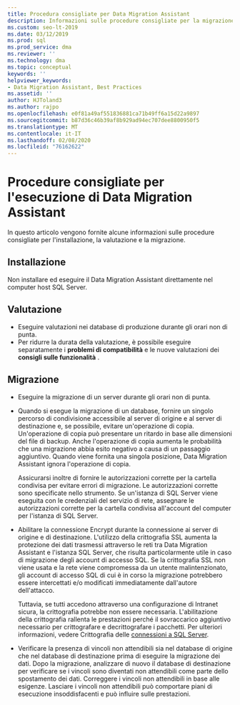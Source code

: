 ```yaml
---
title: Procedura consigliate per Data Migration Assistant
description: Informazioni sulle procedure consigliate per la migrazione di database SQL Server con Data Migration Assistant
ms.custom: seo-lt-2019
ms.date: 03/12/2019
ms.prod: sql
ms.prod_service: dma
ms.reviewer: ''
ms.technology: dma
ms.topic: conceptual
keywords: ''
helpviewer_keywords:
- Data Migration Assistant, Best Practices
ms.assetid: ''
author: HJToland3
ms.author: rajpo
ms.openlocfilehash: e0f81a49af551836881ca71b49ff6a15d22a9897
ms.sourcegitcommit: b87d36c46b39af8b929ad94ec707dee8800950f5
ms.translationtype: MT
ms.contentlocale: it-IT
ms.lasthandoff: 02/08/2020
ms.locfileid: "76162622"
---
```

# <a name="best-practices-for-running-data-migration-assistant"></a>Procedure consigliate per l'esecuzione di Data Migration Assistant
In questo articolo vengono fornite alcune informazioni sulle procedure consigliate per l'installazione, la valutazione e la migrazione.

## <a name="installation"></a>Installazione
Non installare ed eseguire il Data Migration Assistant direttamente nel computer host SQL Server.

## <a name="assessment"></a>Valutazione
- Eseguire valutazioni nei database di produzione durante gli orari non di punta.
- Per ridurre la durata della valutazione, è possibile eseguire separatamente i **problemi di compatibilità** e le nuove valutazioni dei **consigli sulle funzionalità** .

## <a name="migration"></a>Migrazione
- Eseguire la migrazione di un server durante gli orari non di punta.

- Quando si esegue la migrazione di un database, fornire un singolo percorso di condivisione accessibile al server di origine e al server di destinazione e, se possibile, evitare un'operazione di copia. Un'operazione di copia può presentare un ritardo in base alle dimensioni del file di backup. Anche l'operazione di copia aumenta le probabilità che una migrazione abbia esito negativo a causa di un passaggio aggiuntivo. Quando viene fornita una singola posizione, Data Migration Assistant ignora l'operazione di copia.
 
    Assicurarsi inoltre di fornire le autorizzazioni corrette per la cartella condivisa per evitare errori di migrazione. Le autorizzazioni corrette sono specificate nello strumento. Se un'istanza di SQL Server viene eseguita con le credenziali del servizio di rete, assegnare le autorizzazioni corrette per la cartella condivisa all'account del computer per l'istanza di SQL Server.

- Abilitare la connessione Encrypt durante la connessione ai server di origine e di destinazione. L'utilizzo della crittografia SSL aumenta la protezione dei dati trasmessi attraverso le reti tra Data Migration Assistant e l'istanza SQL Server, che risulta particolarmente utile in caso di migrazione degli account di accesso SQL. Se la crittografia SSL non viene usata e la rete viene compromessa da un utente malintenzionato, gli account di accesso SQL di cui è in corso la migrazione potrebbero essere intercettati e/o modificati immediatamente dall'autore dell'attacco.

    Tuttavia, se tutti accedono attraverso una configurazione di Intranet sicura, la crittografia potrebbe non essere necessaria. L'abilitazione della crittografia rallenta le prestazioni perché il sovraccarico aggiuntivo necessario per crittografare e decrittografare i pacchetti. Per ulteriori informazioni, vedere Crittografia delle [connessioni a SQL Server](https://go.microsoft.com/fwlink/?linkid=832513).
    
- Verificare la presenza di vincoli non attendibili sia nel database di origine che nel database di destinazione prima di eseguire la migrazione dei dati. Dopo la migrazione, analizzare di nuovo il database di destinazione per verificare se i vincoli sono diventati non attendibili come parte dello spostamento dei dati. Correggere i vincoli non attendibili in base alle esigenze. Lasciare i vincoli non attendibili può comportare piani di esecuzione insoddisfacenti e può influire sulle prestazioni.
